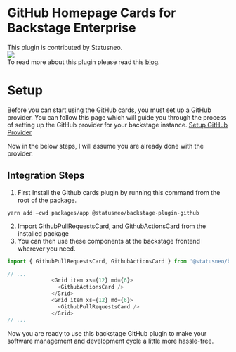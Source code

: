 # GitHub Homepage Cards for Backstage Enterprise

This plugin is contributed by Statusneo. <br/>
<img src="https://raw.githubusercontent.com/StatusNeo/backstage-plugin-github/main/src/assets/statusneo.png"/> <br/>
To read more about this plugin please read this [blog](https://statusneo.com/23468-2).

# Setup
Before you can start using the GitHub cards, you must set up a GitHub provider.
You can follow this page which will guide you through the process of setting up the GitHub provider for your backstage instance.
[Setup GitHub Provider](https://backstage.io/docs/auth/github/provider/)

Now in the below steps, I will assume you are already done with the provider.
## Integration Steps
1. First Install the Github cards plugin by running this command from the root of the package.
```shell
yarn add –cwd packages/app @statusneo/backstage-plugin-github
```

2. Import GithubPullRequestsCard, and GithubActionsCard from the installed package
3. You can then use these components at the backstage frontend wherever you need.

```javascript
import { GithubPullRequestsCard, GithubActionsCard } from '@statusneo/backstage-plugin-github';

// ...
              <Grid item xs={12} md={6}>
                <GithubActionsCard />
              </Grid>
              <Grid item xs={12} md={6}>
                <GithubPullRequestsCard />
              </Grid>
// ...
```

Now you are ready to use this backstage GitHub plugin to make your software management and development cycle a little more hassle-free.
